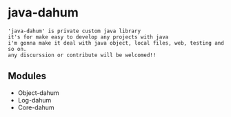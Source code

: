 # java-dahum
    'java-dahum' is private custom java library
    it's for make easy to develop any projects with java 
    i'm gonna make it deal with java object, local files, web, testing and so on.
    any discurssion or contribute will be welcomed!!

## Modules

* Object-dahum
* Log-dahum
* Core-dahum
